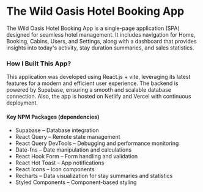 # The Wild Oasis Hotel Booking App

The Wild Oasis Hotel Booking App is a single-page application (SPA) designed for seamless hotel management. It includes navigation for Home, Booking, Cabins, Users, and Settings, along with a dashboard that provides insights into today's activity, stay duration summaries, and sales statistics.

### How I Built This App?

This application was developed using React.js + vite, leveraging its latest features for a modern and efficient user experience. The backend is powered by Supabase, ensuring a smooth and scalable database connection.
Also, the app is hosted on Netlify and Vercel with continuous deployment.

#### Key NPM Packages (dependencies)

-  Supabase – Database integration
-  React Query – Remote state management
-  React Query DevTools – Debugging and performance monitoring
-  Date-fns – Date manipulation and calculations
-  React Hook Form – Form handling and validation
-  React Hot Toast – App notifications
-  React Icons – Icon components
-  Recharts – Data visualization for stay summaries and statistics
-  Styled Components – Component-based styling
